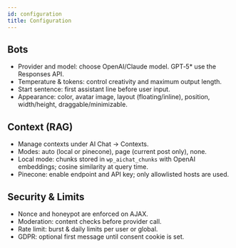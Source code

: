 ```yaml
---
id: configuration
title: Configuration
---
```


## Bots
- Provider and model: choose OpenAI/Claude model. GPT‑5* use the Responses API.
- Temperature & tokens: control creativity and maximum output length.
- Start sentence: first assistant line before user input.
- Appearance: color, avatar image, layout (floating/inline), position, width/height, draggable/minimizable.

## Context (RAG)
- Manage contexts under AI Chat → Contexts.
- Modes: auto (local or pinecone), page (current post only), none.
- Local mode: chunks stored in `wp_aichat_chunks` with OpenAI embeddings; cosine similarity at query time.
- Pinecone: enable endpoint and API key; only allowlisted hosts are used.

## Security & Limits
- Nonce and honeypot are enforced on AJAX.
- Moderation: content checks before provider call.
- Rate limit: burst & daily limits per user or global.
- GDPR: optional first message until consent cookie is set.
